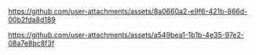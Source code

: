 https://github.com/user-attachments/assets/8a0660a2-e9f6-421b-866d-00b2fda8d189

https://github.com/user-attachments/assets/a549bea1-1b1b-4e35-97e2-08a7e8bc8f3f

